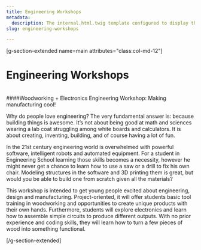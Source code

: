 ```yaml
---
title: Engineering Workshops
metadata:
  description: The internal.html.twig template configured to display the
slug: engineering-workshops

---
```


[g-section-extended name=main attributes="class:col-md-12"]
# Engineering Workshops
<br>
####Woodworking + Electronics Engineering Workshop: Making manufacturing cool!

Why do people love engineering? The very fundamental answer is: because building things is awesome. It’s not about being good at math and sciences wearing a lab coat struggling among white boards and calculators. It is about creating, inventing, building, and of course having a lot of fun.

In the 21st century engineering world is overwhelmed with powerful software, intelligent robots and automated equipment. For a student in Engineering School learning those skills becomes a necessity, however he might never get a chance to learn how to use a saw or a drill to fix his own chair. Modeling structures in the software and 3D printing them is great, but would you be able to build one from scratch given all the materials?

This workshop is intended to get young people excited about engineering, design and manufacturing.  Project-oriented, it will offer students basic tool training in woodworking and opportunities to create unique products with their own hands. Furthermore, students will explore electronics and learn how to assemble simple circuits to produce different outputs. With no prior experience and coding skills, they will learn how to turn a few pieces of wood into something functional.

[/g-section-extended]
